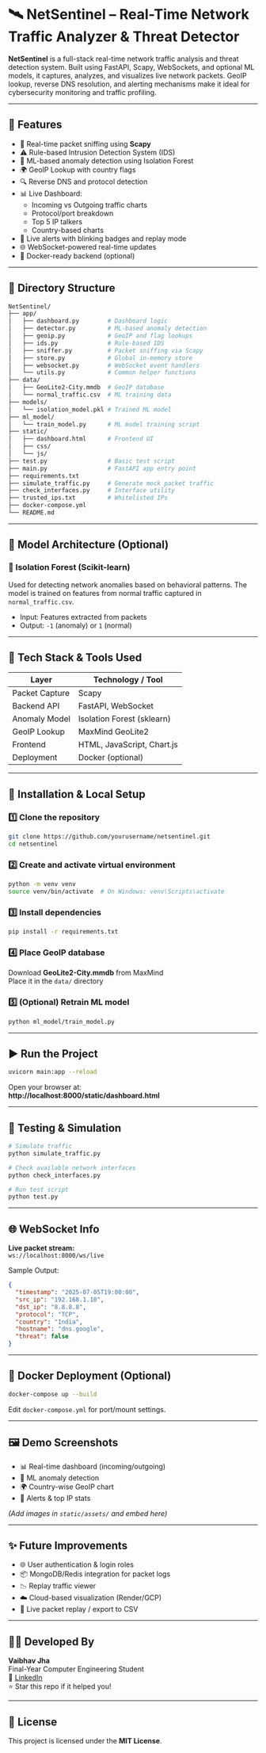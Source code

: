
# 🛰️ NetSentinel – Real-Time Network Traffic Analyzer & Threat Detector

**NetSentinel** is a full-stack real-time network traffic analysis and threat detection system. Built using FastAPI, Scapy, WebSockets, and optional ML models, it captures, analyzes, and visualizes live network packets. GeoIP lookup, reverse DNS resolution, and alerting mechanisms make it ideal for cybersecurity monitoring and traffic profiling.

---

## 📌 Features

- 📡 Real-time packet sniffing using **Scapy**
- ⚠️ Rule-based Intrusion Detection System (IDS)
- 🧠 ML-based anomaly detection using Isolation Forest
- 🌍 GeoIP Lookup with country flags
- 🔍 Reverse DNS and protocol detection
- 📊 Live Dashboard:
  - Incoming vs Outgoing traffic charts
  - Protocol/port breakdown
  - Top 5 IP talkers
  - Country-based charts
- 🔔 Live alerts with blinking badges and replay mode
- 🌐 WebSocket-powered real-time updates
- 🐳 Docker-ready backend (optional)

---

## 📁 Directory Structure

```bash
NetSentinel/
├── app/
│   ├── dashboard.py        # Dashboard logic
│   ├── detector.py         # ML-based anomaly detection
│   ├── geoip.py            # GeoIP and flag lookups
│   ├── ids.py              # Rule-based IDS
│   ├── sniffer.py          # Packet sniffing via Scapy
│   ├── store.py            # Global in-memory store
│   ├── websocket.py        # WebSocket event handlers
│   └── utils.py            # Common helper functions
├── data/
│   ├── GeoLite2-City.mmdb  # GeoIP database
│   └── normal_traffic.csv  # ML training data
├── models/
│   └── isolation_model.pkl # Trained ML model
├── ml_model/
│   └── train_model.py      # ML model training script
├── static/
│   ├── dashboard.html      # Frontend UI
│   ├── css/
│   └── js/
├── test.py                 # Basic test script
├── main.py                 # FastAPI app entry point
├── requirements.txt
├── simulate_traffic.py     # Generate mock packet traffic
├── check_interfaces.py     # Interface utility
├── trusted_ips.txt         # Whitelisted IPs
├── docker-compose.yml
└── README.md
```

---

## 🧠 Model Architecture (Optional)

### 🔎 Isolation Forest (Scikit-learn)

Used for detecting network anomalies based on behavioral patterns. The model is trained on features from normal traffic captured in `normal_traffic.csv`.

- Input: Features extracted from packets
- Output: `-1` (anomaly) or `1` (normal)

---

## 🧠 Tech Stack & Tools Used

| Layer         | Technology / Tool     |
|---------------|------------------------|
| Packet Capture| Scapy                  |
| Backend API   | FastAPI, WebSocket     |
| Anomaly Model | Isolation Forest (sklearn) |
| GeoIP Lookup  | MaxMind GeoLite2       |
| Frontend      | HTML, JavaScript, Chart.js |
| Deployment    | Docker (optional)      |

---

## 🚀 Installation & Local Setup

### 1️⃣ Clone the repository

```bash
git clone https://github.com/yourusername/netsentinel.git
cd netsentinel
```

### 2️⃣ Create and activate virtual environment

```bash
python -m venv venv
source venv/bin/activate  # On Windows: venv\Scripts\activate
```

### 3️⃣ Install dependencies

```bash
pip install -r requirements.txt
```

### 4️⃣ Place GeoIP database

Download **GeoLite2-City.mmdb** from MaxMind  
Place it in the `data/` directory

### 5️⃣ (Optional) Retrain ML model

```bash
python ml_model/train_model.py
```

---

## ▶️ Run the Project

```bash
uvicorn main:app --reload
```

Open your browser at:  
**http://localhost:8000/static/dashboard.html**

---

## 🧪 Testing & Simulation

```bash
# Simulate traffic
python simulate_traffic.py

# Check available network interfaces
python check_interfaces.py

# Run test script
python test.py
```

---

## 🌐 WebSocket Info

**Live packet stream:**  
`ws://localhost:8000/ws/live`

Sample Output:

```json
{
  "timestamp": "2025-07-05T19:00:00",
  "src_ip": "192.168.1.10",
  "dst_ip": "8.8.8.8",
  "protocol": "TCP",
  "country": "India",
  "hostname": "dns.google",
  "threat": false
}
```

---

## 🐳 Docker Deployment (Optional)

```bash
docker-compose up --build
```

Edit `docker-compose.yml` for port/mount settings.

---

## 🖼️ Demo Screenshots

- 📊 Real-time dashboard (incoming/outgoing)
- 🧠 ML anomaly detection
- 🌍 Country-wise GeoIP chart
- 🔔 Alerts & top IP stats

_(Add images in `static/assets/` and embed here)_

---

## ✨ Future Improvements

- 🌐 User authentication & login roles
- 📦 MongoDB/Redis integration for packet logs
- 📉 Replay traffic viewer
- ☁️ Cloud-based visualization (Render/GCP)
- 🔁 Live packet replay / export to CSV

---

## 👨‍💻 Developed By

**Vaibhav Jha**  
Final-Year Computer Engineering Student  
🔗 [LinkedIn](https://www.linkedin.com/in/vaibhav-jha)  
⭐ Star this repo if it helped you!

---

## 📄 License

This project is licensed under the **MIT License**.
